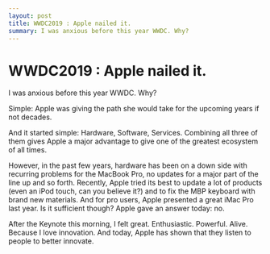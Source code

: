 ```yaml
---
layout: post
title: WWDC2019 : Apple nailed it.
summary: I was anxious before this year WWDC. Why? 
---
```


# WWDC2019 : Apple nailed it.

I was anxious before this year WWDC. Why? 

Simple: Apple was giving the path she would take for the upcoming years if not decades. 

And it started simple: Hardware, Software, Services. Combining all three of them gives Apple a major advantage to give one of the greatest ecosystem of all times.

However, in the past few years, hardware has been on a down side with recurring problems for the MacBook Pro, no updates for a major part of the line up and so forth. Recently, Apple tried its best to update a lot of products (even an iPod touch, can you believe it?) and to fix the MBP keyboard with brand new materials. And for pro users, Apple presented a great iMac Pro last year. Is it sufficient though? Apple gave an answer today: no.

After the Keynote this morning, I felt great. Enthusiastic. Powerful. Alive. Because I love innovation. And today, Apple has shown that they listen to people to better innovate.